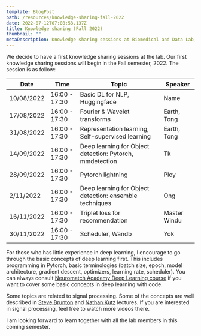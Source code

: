```yaml
---
template: BlogPost
path: /resources/knowledge-sharing-fall-2022
date: 2022-07-12T07:08:53.137Z
title: Knowledge sharing (Fall 2022)
thumbnail: ""
metaDescription: Knowledge sharing sessions at Biomedical and Data Lab, Fall 2022.
---
```


We decide to have a first knowledge sharing sessions at the lab.
Our first knowledge sharing sessions will begin in the Fall semester, 2022.
The session is as follow:

| Date       | Time          | Topic                                                    | Speaker      |
| ---------- | ------------- | -------------------------------------------------------- | ------------ |
| 10/08/2022 | 16:00 - 17:30 | Basic DL for NLP, Huggingface                            | Name         |
| 17/08/2022 | 16:00 - 17:30 | Fourier & Wavelet transforms                             | Earth, Tong  |
| 31/08/2022 | 16:00 - 17:30 | Representation learning, Self-supervised learning        | Earth, Tong  |
| 14/09/2022 | 16:00 - 17:30 | Deep learning for Object detection: Pytorch, mmdetection | Tk           |
| 28/09/2022 | 16:00 - 17:30 | Pytorch lightning                                        | Ploy         |
| 2/11/2022  | 16:00 - 17:30 | Deep learning for Object detection: ensemble techniques  | Ong          |
| 16/11/2022 | 16:00 - 17:30 | Triplet loss for recommendation                          | Master Windu |
| 30/11/2022 | 16:00 - 17:30 | Scheduler, Wandb                                         | Yok          |

For those who has little experience in deep learning, I encourage to go through the basic concepts of deep learning
first. This includes programming in Pytorch, basic terminologies (batch size, epoch, model architecture,
gradient descent, optimizers, learning rate, scheduler). You can always consult
[Neuromatch Academy Deep Learning course](https://deeplearning.neuromatch.io/tutorials/intro.html) if you want
to cover some basic concepts in deep learning with code.

Some topics are related to signal processing.
Some of the concepts are well described in [Steve Brunton](https://www.youtube.com/watch?v=y7KLbd7n75g)
and [Nathan Kutz](https://www.youtube.com/watch?v=ViZYXxuxUKA) lectures. If you are interested in signal processing,
feel free to watch more videos there.

I am looking forward to learn together with all the lab members in this coming semester.
